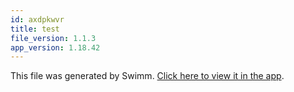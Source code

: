 ```yaml
---
id: axdpkwvr
title: test
file_version: 1.1.3
app_version: 1.18.42
---
```


This file was generated by Swimm. [Click here to view it in the app](https://app.swimm.io/repos/Z2l0aHViJTNBJTNBaW1nbWluaWZ5LmNvJTNBJTNBYmVlcmtheWFzbGFu/docs/axdpkwvr).
